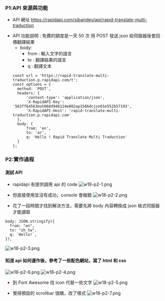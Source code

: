 ### P1:API 來源與功能

- API 網址
  https://rapidapi.com/sibaridev/api/rapid-translate-multi-traduction

* API 功能說明 :
  免費的額度是一天 50 次
  用 POST 發送 json 給伺服器後會回傳翻譯結果
  - body:
    - from : 輸入文字的語言
    - to : 翻譯結果的語言
    - q : 翻譯文本
  ```
  const url = 'https://rapid-translate-multi-traduction.p.rapidapi.com/t';
  const options = {
  	method: 'POST',
  	headers: {
  		'content-type': 'application/json',
  		'X-RapidAPI-Key': '563ff64563msh068d946124e802ap1566dcjsn01e552b57193',
  		'X-RapidAPI-Host': 'rapid-translate-multi-traduction.p.rapidapi.com'
  	},
  	body: {
  		from: 'en',
  		to: 'ar',
  		q: 'Hello ! Rapid Translate Multi Traduction'
  	}
  };
  ```

### P2:實作過程

#### 測試 API

- rapidapi 有提供調用 api 的 code
  ![w18-p2-1.png](https://ztflbjygdewbkwpghxwx.supabase.co/storage/v1/object/public/md-img/img/w18-p2-1.png)

- 但直接使用並沒有成功，console 會報錯
  ![w18-p2-2.png](https://ztflbjygdewbkwpghxwx.supabase.co/storage/v1/object/public/md-img/img/w18-p2-2.png)

- 花了一段時間才找到解決方法，需要先將 body 內容轉換成 json 格式伺服器才能讀取

```
body: JSON.stringify({
  from: "en",
  to: "zh_tw",
  q: `Hello!`,
}),
```

![w18-p2-3.png](https://ztflbjygdewbkwpghxwx.supabase.co/storage/v1/object/public/md-img/img/w18-p2-3.png)

#### 知道 api 如何運作後，參考了一些配色網站，寫了 html 和 css

![w18-p2-6.png](https://ztflbjygdewbkwpghxwx.supabase.co/storage/v1/object/public/md-img/img/w18-p2-6.png)
![w18-p2-4.png](https://ztflbjygdewbkwpghxwx.supabase.co/storage/v1/object/public/md-img/img/w18-p2-4.png)

- 到 Font Awesome 找 icon 代替一些文字
  ![w18-p2-5.png](https://ztflbjygdewbkwpghxwx.supabase.co/storage/v1/object/public/md-img/img/w18-p2-5.png)

- 覺得預設的 scrollbar 很醜，改了樣式
  ![w18-p2-7.png](https://ztflbjygdewbkwpghxwx.supabase.co/storage/v1/object/public/md-img/img/w18-p2-7.png)
